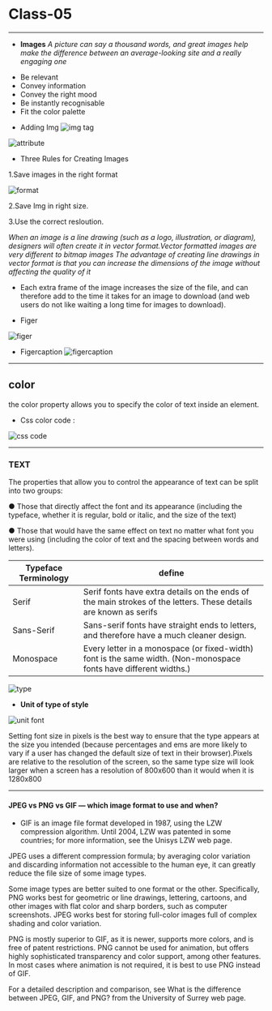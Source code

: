 # **Class-05**
______

* **Images**
*A picture can say a thousand words, and great images help make the difference between an average-looking site and a really engaging one*

- Be relevant
- Convey information
-  Convey the right mood 
- Be instantly recognisable 
- Fit the color palette

* Adding Img
![img tag](https://cdo-curriculum.s3.amazonaws.com/media/uploads/img_tag.png)


![attribute](https://farm5.staticflickr.com/4730/38596722225_36d00762ca_o.png)

* Three Rules for Creating Images

1.Save images in the right format

![format](https://img.pagecloud.com/wAegMZSQrxtIBtV-i7jBCW-Ho7Y=/1000x0/filters:no_upscale()/blogmerge/cf67f56e-00e6-48c0-a1a4-31a8e3baf0de.jpeg)

2.Save Img in right size.

3.Use the correct resloution.

*When an image is a line drawing (such as a logo, illustration, or diagram), designers will often create it in vector format.Vector formatted images are very different to bitmap images*
*The advantage of creating line drawings in vector format is that you can increase the dimensions of the image without affecting the quality of it*

* Each extra frame of the image increases the size of the file, and can therefore add to the time it takes for an image to download (and web users do not like waiting a long time for images to download).

* Figer

![figer](https://miro.medium.com/max/5000/1*ZRjB3IehVzHY1CCFQ-rEkg.jpeg)

* Figercaption
![figercaption](https://criarestilosnet.com/wp-content/uploads/2013/04/figure-figcaption-html-51.jpg)

______
## **color**

the color property allows you to specify the color of text inside an element.
 
 - Css color code :

 ![css code](https://cdn.educba.com/academy/wp-content/uploads/2020/03/CSS-Color-Codes.jpg)

 _______
 ### **TEXT**

 The properties that allow you to control the appearance of text can be split into two groups:

● Those that directly affect the font and its appearance (including the typeface, whether it is regular, bold or italic, and the size of the text)

● Those that would have the same effect on text no matter what font you were using (including the color of text and the spacing between words and letters).
 
 |Typeface Terminology| define|
 |--------|-----|
 |Serif |Serif fonts have extra details on the ends of the main strokes of the letters. These details are known as serifs|
 |Sans-Serif|Sans-serif fonts have straight ends to letters, and therefore have a much cleaner design.|
 |Monospace|Every letter in a monospace (or fixed-width) font is the same width. (Non-monospace fonts have different widths.)|

 ![type](https://ithemes.com/wp-content/uploads/2017/06/Anatomy-of-Typography.png)


* **Unit of type of style**

![unit font](https://bitsofco.de/img/blog/7/1.png)

 Setting font size in pixels is the best way to ensure that the type appears at the size you intended (because percentages and ems are more likely to vary if a user has changed the default size of text in their browser).Pixels are relative to the resolution of the screen, so the same type size will look larger when a screen has a resolution of 800x600 than it would when it is 1280x800


__________
#### **JPEG vs PNG vs GIF — which image format to use and when?**

- GIF is an image file format developed in 1987, using the LZW compression algorithm. Until 2004, LZW was patented in some countries; for more information, see the Unisys LZW web page.

JPEG uses a different compression formula; by averaging color variation and discarding information not accessible to the human eye, it can greatly reduce the file size of some image types.

Some image types are better suited to one format or the other. Specifically, PNG works best for geometric or line drawings, lettering, cartoons, and other images with flat color and sharp borders, such as computer screenshots. JPEG works best for storing full-color images full of complex shading and color variation.

PNG is mostly superior to GIF, as it is newer, supports more colors, and is free of patent restrictions. PNG cannot be used for animation, but offers highly sophisticated transparency and color support, among other features. In most cases where animation is not required, it is best to use PNG instead of GIF.

For a detailed description and comparison, see What is the difference between JPEG, GIF, and PNG? from the University of Surrey web page.
